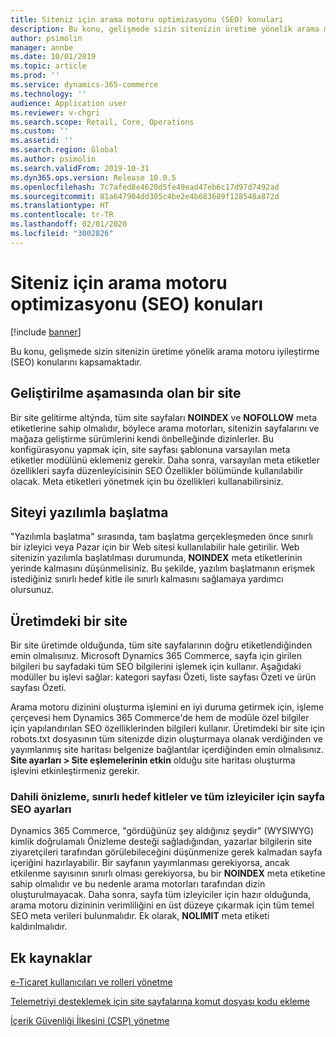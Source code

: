 ```yaml
---
title: Siteniz için arama motoru optimizasyonu (SEO) konuları
description: Bu konu, gelişmede sizin sitenizin üretime yönelik arama motoru iyileştirme (SEO) konularını kapsamaktadır.
author: psimolin
manager: annbe
ms.date: 10/01/2019
ms.topic: article
ms.prod: ''
ms.service: dynamics-365-commerce
ms.technology: ''
audience: Application user
ms.reviewer: v-chgri
ms.search.scope: Retail, Core, Operations
ms.custom: ''
ms.assetid: ''
ms.search.region: Global
ms.author: psimolin
ms.search.validFrom: 2019-10-31
ms.dyn365.ops.version: Release 10.0.5
ms.openlocfilehash: 7c7afed8e4620d5fe49ead47eb6c17d97d7492ad
ms.sourcegitcommit: 81a647904dd305c4be2e4b683689f128548a872d
ms.translationtype: HT
ms.contentlocale: tr-TR
ms.lasthandoff: 02/01/2020
ms.locfileid: "3002826"
---
```

# <a name="search-engine-optimization-seo-considerations-for-your-site"></a>Siteniz için arama motoru optimizasyonu (SEO) konuları


[!include [banner](includes/banner.md)]

Bu konu, gelişmede sizin sitenizin üretime yönelik arama motoru iyileştirme (SEO) konularını kapsamaktadır.

## <a name="a-site-that-is-under-development"></a>Geliştirilme aşamasında olan bir site

Bir site gelitirme altýnda, tüm site sayfaları **NOINDEX** ve **NOFOLLOW** meta etiketlerine sahip olmalıdır, böylece arama motorları, sitenizin sayfalarını ve mağaza geliştirme sürümlerini kendi önbelleğinde dizinlerler. Bu konfigürasyonu yapmak için, site sayfası şablonuna varsayılan meta etiketler modülünü eklemeniz gerekir. Daha sonra, varsayılan meta etiketler özellikleri sayfa düzenleyicisinin SEO Özellikler bölümünde kullanılabilir olacak. Meta etiketleri yönetmek için bu özellikleri kullanabilirsiniz.

## <a name="soft-launch-of-a-site"></a>Siteyi yazılımla başlatma

"Yazılımla başlatma" sırasında, tam başlatma gerçekleşmeden önce sınırlı bir izleyici veya Pazar için bir Web sitesi kullanılabilir hale getirilir. Web sitenizin yazılımla başlatılması durumunda, **NOINDEX** meta etiketlerinin yerinde kalmasını düşünmelisiniz. Bu şekilde, yazılım başlatmanın erişmek istediğiniz sınırlı hedef kitle ile sınırlı kalmasını sağlamaya yardımcı olursunuz.

## <a name="a-site-that-is-in-production"></a>Üretimdeki bir site

Bir site üretimde olduğunda, tüm site sayfalarının doğru etiketlendiğinden emin olmalısınız. Microsoft Dynamics 365 Commerce, sayfa için girilen bilgileri bu sayfadaki tüm SEO bilgilerini işlemek için kullanır. Aşağıdaki modüller bu işlevi sağlar: kategori sayfası Özeti, liste sayfası Özeti ve ürün sayfası Özeti.

Arama motoru dizinini oluşturma işlemini en iyi duruma getirmek için, işleme çerçevesi hem Dynamics 365 Commerce'de hem de modüle özel bilgiler için yapılandırılan SEO özelliklerinden bilgileri kullanır. Üretimdeki bir site için robots.txt dosyasının tüm sitenizde dizin oluşturmaya olanak verdiğinden ve yayımlanmış site haritası belgenize bağlantılar içerdiğinden emin olmalısınız. **Site ayarları \> Site eşlemelerinin etkin** olduğu site haritası oluşturma işlevini etkinleştirmeniz gerekir.

### <a name="page-seo-settings-for-internal-preview-limited-audiences-and-all-audiences"></a>Dahili önizleme, sınırlı hedef kitleler ve tüm izleyiciler için sayfa SEO ayarları

Dynamics 365 Commerce, "gördüğünüz şey aldığınız şeydir" (WYSIWYG) kimlik doğrulamalı Önizleme desteği sağladığından, yazarlar bilgilerin site ziyaretçileri tarafından görülebileceğini düşünmenize gerek kalmadan sayfa içeriğini hazırlayabilir. Bir sayfanın yayımlanması gerekiyorsa, ancak etkilenme sayısının sınırlı olması gerekiyorsa, bu bir **NOINDEX** meta etiketine sahip olmalıdır ve bu nedenle arama motorları tarafından dizin oluşturulmayacak. Daha sonra, sayfa tüm izleyiciler için hazır olduğunda, arama motoru dizininin verimliliğini en üst düzeye çıkarmak için tüm temel SEO meta verileri bulunmalıdır. Ek olarak, **NOLIMIT** meta etiketi kaldırılmalıdır.

## <a name="additional-resources"></a>Ek kaynaklar

[e-Ticaret kullanıcıları ve rolleri yönetme](manage-ecommerce-users-roles.md)

[Telemetriyi desteklemek için site sayfalarına komut dosyası kodu ekleme](add-telemetry.md)

[İçerik Güvenliği İlkesini (CSP) yönetme](manage-csp.md)
